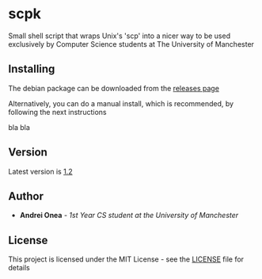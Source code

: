 # scpk

Small shell script that wraps Unix's 'scp' into a nicer way to be used exclusively by Computer Science students at The University of Manchester

## Installing

The debian package can be downloaded from the [releases page](http://www.dropwizard.io/1.0.2/docs/)

Alternatively, you can do a manual install, which is recommended, by following the next instructions

bla bla

## Version

Latest version is [1.2](tag)

## Author

* **Andrei Onea** - *1st Year CS student at the University of Manchester*

## License

This project is licensed under the MIT License - see the [LICENSE](LICENSE) file for details

